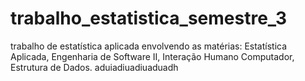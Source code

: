 # trabalho_estatistica_semestre_3
trabalho de estatística aplicada envolvendo as matérias: Estatística Aplicada, Engenharia de Software II, Interação Humano Computador, Estrutura de Dados.
aduiadiuadiuaduadh
